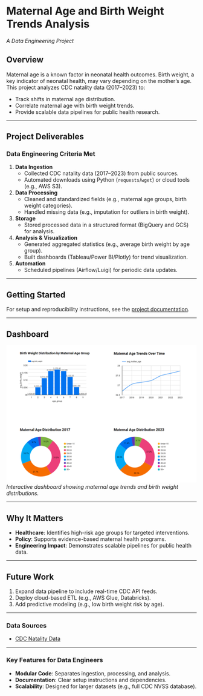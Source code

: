 # **Maternal Age and Birth Weight Trends Analysis**  
*A Data Engineering Project*  

## **Overview**  
Maternal age is a known factor in neonatal health outcomes. Birth weight, a key indicator of neonatal health, may vary depending on the mother’s age. This project analyzes CDC natality data (2017–2023) to:  
- Track shifts in maternal age distribution.
- Correlate maternal age with birth weight trends.
- Provide scalable data pipelines for public health research.

---

## **Project Deliverables**  
### **Data Engineering Criteria Met**  
1. **Data Ingestion**  
   - Collected CDC natality data (2017–2023) from public sources.  
   - Automated downloads using Python (`requests`/`wget`) or cloud tools (e.g., AWS S3).  
2. **Data Processing**  
   - Cleaned and standardized fields (e.g., maternal age groups, birth weight categories).  
   - Handled missing data (e.g., imputation for outliers in birth weight).  
3. **Storage**  
   - Stored processed data in a structured format (BigQuery and GCS) for analysis.
4. **Analysis & Visualization**  
   - Generated aggregated statistics (e.g., average birth weight by age group).  
   - Built dashboards (Tableau/Power BI/Plotly) for trend visualization.  
5. **Automation**  
   - Scheduled pipelines (Airflow/Luigi) for periodic data updates.  

---

## **Getting Started**  
For setup and reproducibility instructions, see the [project documentation](docs/README.md).  

---

## **Dashboard**  
![Dashboard Preview](docs/dashboard.png)  
*Interactive dashboard showing maternal age trends and birth weight distributions.*  

---

## **Why It Matters**  
- **Healthcare**: Identifies high-risk age groups for targeted interventions.  
- **Policy**: Supports evidence-based maternal health programs.  
- **Engineering Impact**: Demonstrates scalable pipelines for public health data.  

---

## **Future Work**  
1. Expand data pipeline to include real-time CDC API feeds.  
2. Deploy cloud-based ETL (e.g., AWS Glue, Databricks).  
3. Add predictive modeling (e.g., low birth weight risk by age).  

---

### **Data Sources**  
- [CDC Natality Data](https://www.cdc.gov/nchs/data_access/vitalstatsonline.htm)  

---

### **Key Features for Data Engineers**  
- **Modular Code**: Separates ingestion, processing, and analysis.  
- **Documentation**: Clear setup instructions and dependencies.  
- **Scalability**: Designed for larger datasets (e.g., full CDC NVSS database).  